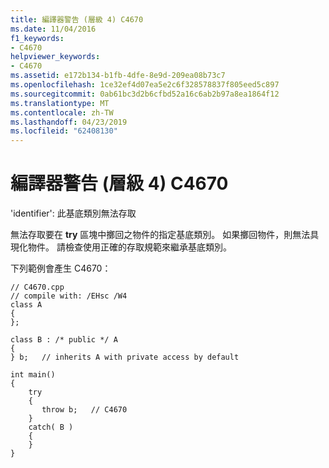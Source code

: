 ```yaml
---
title: 編譯器警告 (層級 4) C4670
ms.date: 11/04/2016
f1_keywords:
- C4670
helpviewer_keywords:
- C4670
ms.assetid: e172b134-b1fb-4dfe-8e9d-209ea08b73c7
ms.openlocfilehash: 1ce32ef4d07ea5e2c6f328578837f805eed5c897
ms.sourcegitcommit: 0ab61bc3d2b6cfbd52a16c6ab2b97a8ea1864f12
ms.translationtype: MT
ms.contentlocale: zh-TW
ms.lasthandoff: 04/23/2019
ms.locfileid: "62408130"
---
```

# <a name="compiler-warning-level-4-c4670"></a>編譯器警告 (層級 4) C4670

'identifier': 此基底類別無法存取

無法存取要在 **try** 區塊中擲回之物件的指定基底類別。 如果擲回物件，則無法具現化物件。 請檢查使用正確的存取規範來繼承基底類別。

下列範例會產生 C4670：

```
// C4670.cpp
// compile with: /EHsc /W4
class A
{
};

class B : /* public */ A
{
} b;   // inherits A with private access by default

int main()
{
    try
    {
       throw b;   // C4670
    }
    catch( B )
    {
    }
}
```